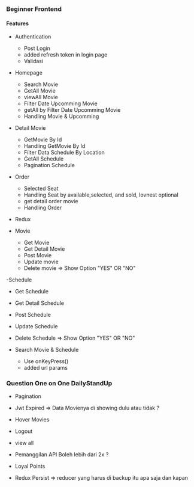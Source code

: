 ### Beginner Frontend

#### Features

- Authentication

  - Post Login
  - added refresh token in login page
  - Validasi

- Homepage

  - Search Movie
  - GetAll Movie
  - viewAll Movie
  - Filter Date Upcomming Movie
  - getAll by Filter Date Upcomming Movie
  - Handling Movie & Upcomming

- Detail Movie

  - GetMovie By Id
  - Handling GetMovie By Id
  - Filter Data Schedule By Location
  - GetAll Schedule
  - Pagination Schedule

- Order

  - Selected Seat
  - Handling Seat by available,selected, and sold, lovnest optional
  - get detail order movie
  - Handling Order

- Redux

- Movie
  - Get Movie
  - Get Detail Movie
  - Post Movie
  - Update movie
  - Delete movie => Show Option "YES" OR "NO"

-Schedule

- Get Schedule
- Get Detail Schedule
- Post Schedule
- Update Schedule
- Delete Schedule => Show Option "YES" OR "NO"

- Search Movie & Schedule
  - Use onKeyPress()
  - added url params

### Question One on One DailyStandUp

- Pagination
- Jwt Expired => Data Movienya di showing dulu atau tidak ?
- Hover Movies
- Logout
- view all
- Pemanggilan API Boleh lebih dari 2x ?
- Loyal Points

- Redux Persist => reducer yang harus di backup itu apa saja dan kapan
